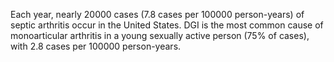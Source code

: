 Each year, nearly 20000 cases (7.8 cases per 100000 person-years) of septic arthritis occur in the United States. DGI is the most common cause of monoarticular arthritis in a young sexually active person (75% of cases), with 2.8 cases per 100000 person-years.